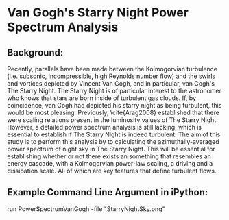 # Van Gogh's Starry Night Power Spectrum Analysis

## Background:

Recently, parallels have been made between the Kolmogorvian turbulence (i.e. subsonic, incompressible, high Reynolds number flow) and the swirls and vortices depicted by Vincent Van Gogh, and in particular, van Gogh's The Starry Night. The Starry Night is of particular interest to the astronomer who knows that stars are born inside of turbulent gas clouds. If, by coincidence, van Gogh had depicted his starry night as being turbulent, this would be most pleasing. Previously, \cite{Arag2008} established that there were scaling relations present in the luminosity values of The Starry Night. However, a detailed power spectrum analysis is still lacking, which is essential to establish if The Starry Night is indeed turbulent. The aim of this study is to perform this analysis by to calculating the azimuthally-averaged power spectrum of night sky in The Starry Night. This will be essential for establishing whether or not there exists an something that resembles an energy cascade, with a Kolmogorvian power-law scaling, a driving and a dissipation scale. All of which are key features that define turbulent flows.

## Example Command Line Argument in iPython:

run PowerSpectrumVanGogh -file "StarryNightSky.png"
